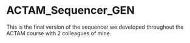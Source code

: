 # ACTAM_Sequencer_GEN
This is the final version of the sequencer we developed throughout the ACTAM course with 2 colleagues of mine.
